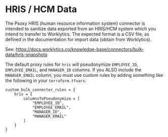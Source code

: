 # HRIS / HCM Data

The Psoxy HRIS (human resource information system) connector is intended to sanitize data exported
from an HRIS/HCM system which you intend to transfer to Worklytics. The expected format is a CSV
file, as defined in the documentation for import data (obtain from Worklytics).

See: https://docs.worklytics.co/knowledge-base/connectors/bulk-data/hris-snapshots

The default proxy rules for `hris` will pseudonymize `EMPLOYEE_ID`, `EMPLOYEE_EMAIL`, and `MANAGER_ID`
columns. If you ALSO include the `MANAGER_EMAIL` column, you must use custom rules by adding
something like the following in your `terraform.tfvars`:

```hcl
custom_bulk_connector_rules = {
    hris = {
        columnsToPseudonymize = [
            "EMPLOYEE_ID",
            "EMPLOYEE_EMAIL",
            "MANAGER_ID",
            "MANAGER_EMAIL"
        ]
    }
}
```

